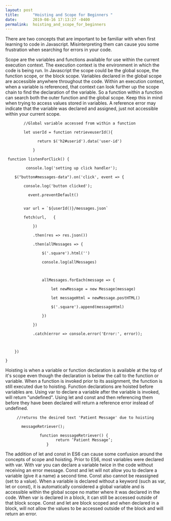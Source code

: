 ```yaml
---
layout: post
title:      "Hoisting and Scope for Beginners "
date:       2019-08-16 17:13:27 -0400
permalink:  hoisting_and_scope_for_beginners
---
```


There are two concepts that are important to be familiar with when first learning to code in Javascript. Misinterpreting them can cause you some frustration when searching for errors in your code. 
										 
Scope are the variables and functions available for use within the current execution context. The execution context is the environment in which the code is being run.  In Javascript the scope could be the global scope, the function scope, or the block scope.  Variables declared in the global scope are accessible anywhere throughout the code. Within an execution context, when a variable is referenced, that context can look further up the scope chain to find the declaration of the variable. So a function within a function can search both the outer function and the global scope. Keep this in mind when trying to access values stored in variables. A reference error may indicate that the variable was declared and assigned, just not accessible within your current scope. 

```
        //Global variable accessed from within a function
				
        let userId = function retrieveuserId(){

              return $('h2#userid').data('user-id')

            }  

 function listenForClick() {

	     console.log('setting up click handler');

	$("button#messages-data").on('click', event => {

	    console.log('button clicked');

		  event.preventDefault()  


		var url = `${userId()}/messages.json`

		fetch(url,   {

        	})

			.then(res => res.json()) 

			.then(allMessages => {

				$('.square').html('')

				console.log(allMessages)



				allMessages.forEach(message => {

                    let newMessage = new Message(message)

                    let messageHtml = newMessage.postHTML()

                    $('.square').append(messageHtml)

                })

			})

			.catch(error => console.error('Error:', error));



	})

}

```
										 
Hoisting is when a variable or function declaration is available at the top of it's scope even though the declaration is below the call to the function or variable. When a function is invoked prior to its assignment, the function is still executed due to hoisting. Function declarations are hoisted before variables are. Using var to declare  a variable after the variable is invoked, will return "undefined". Using let and const and then referencing them before they have been declared will return a reference error instead of undefined.  

``` 
     //returns the desired text 'Patient Message' due to hoisting 

       messageRetriever();

               function messsageRetriever() {
                      return ’Patient Message’;
                  }
```
										 
The addition of let and const in ES6 can cause some confusion around the concepts of scope and hoisting.  Prior to ES6, most variables were declared with var. With var you can declare a variable twice in the code without receiving an error message. Const and let will not allow you to declare a variable (give it a name) a second time. Const also cannot be reassigned (set to a value). When a variable is declared without a keyword (such as var, let or const), it is automatically considered a global variable and is accessible within the global scope no matter where it was declared in the code.  When var is declared in a block, it can still be accessed outside of that block scope. Const and let are block scoped and when declared in a block, will not allow the values to be accessed outside of the block and will return an error. 
										
